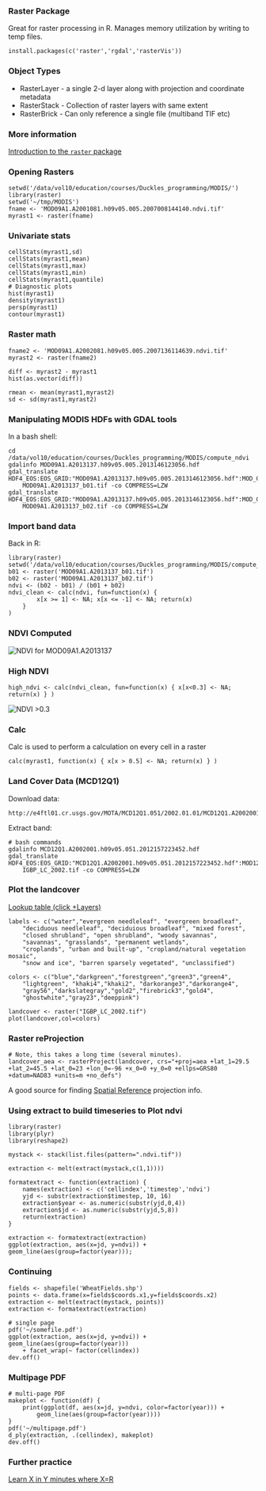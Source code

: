 




### Raster Package

Great for raster processing in R.  Manages memory utilization by writing to temp files.

    install.packages(c('raster','rgdal','rasterVis'))

### Object Types

* RasterLayer - a single 2-d layer along with projection and coordinate metadata
* RasterStack - Collection of raster layers with same extent
* RasterBrick - Can only reference a single file (multiband TIF etc)

### More information

[Introduction to the `raster` package](http://cran.r-project.org/web/packages/raster/vignettes/Raster.pdf)

### Opening Rasters

    setwd('/data/vol10/education/courses/Duckles_programming/MODIS/')
    library(raster)
    setwd('~/tmp/MODIS')
    fname <- 'MOD09A1.A2001081.h09v05.005.2007008144140.ndvi.tif'
    myrast1 <- raster(fname)

### Univariate stats

    cellStats(myrast1,sd)
    cellStats(myrast1,mean)
    cellStats(myrast1,max)
    cellStats(myrast1,min)
    cellStats(myrast1,quantile)
    # Diagnostic plots
    hist(myrast1)
    density(myrast1)
    persp(myrast1)
    contour(myrast1)


### Raster math

    fname2 <- 'MOD09A1.A2002081.h09v05.005.2007136114639.ndvi.tif'
    myrast2 <- raster(fname2)

    diff <- myrast2 - myrast1
    hist(as.vector(diff))

    rmean <- mean(myrast1,myrast2)
    sd <- sd(myrast1,myrast2)


### Manipulating MODIS HDFs with GDAL tools

In a bash shell:
    
    cd /data/vol10/education/courses/Duckles_programming/MODIS/compute_ndvi
    gdalinfo MOD09A1.A2013137.h09v05.005.2013146123056.hdf
    gdal_translate HDF4_EOS:EOS_GRID:"MOD09A1.A2013137.h09v05.005.2013146123056.hdf":MOD_Grid_500m_Surface_Reflectance:sur_refl_b01\
        MOD09A1.A2013137_b01.tif -co COMPRESS=LZW
    gdal_translate HDF4_EOS:EOS_GRID:"MOD09A1.A2013137.h09v05.005.2013146123056.hdf":MOD_Grid_500m_Surface_Reflectance:sur_refl_b02\
        MOD09A1.A2013137_b02.tif -co COMPRESS=LZW

### Import band data

Back in R:
    
    library(raster)
    setwd('/data/vol10/education/courses/Duckles_programming/MODIS/compute_ndvi')
    b01 <- raster('MOD09A1.A2013137_b01.tif')
    b02 <- raster('MOD09A1.A2013137_b02.tif')
    ndvi <- (b02 - b01) / (b01 + b02)
    ndvi_clean <- calc(ndvi, fun=function(x) { 
            x[x >= 1] <- NA; x[x <= -1] <- NA; return(x)
        }
    )

### NDVI Computed 

![NDVI for MOD09A1.A2013137](./images/ndvi_computed.png)

### High NDVI

    high_ndvi <- calc(ndvi_clean, fun=function(x) { x[x<0.3] <- NA; return(x) } )

![NDVI >0.3](./images/ndvi_gt03.png)

### Calc

Calc is used to perform a calculation on every cell in a raster

    calc(myrast1, function(x) { x[x > 0.5] <- NA; return(x) } )




### Land Cover Data (MCD12Q1)

Download data:

    http://e4ftl01.cr.usgs.gov/MOTA/MCD12Q1.051/2002.01.01/MCD12Q1.A2002001.h09v05.051.2012157223452.hdf

Extract band:
    
    # bash commands 
    gdalinfo MCD12Q1.A2002001.h09v05.051.2012157223452.hdf
    gdal_translate HDF4_EOS:EOS_GRID:"MCD12Q1.A2002001.h09v05.051.2012157223452.hdf":MOD12Q1:Land_Cover_Type_1\
        IGBP_LC_2002.tif -co COMPRESS=LZW



### Plot the landcover

[Lookup table (click +Layers)](https://lpdaac.usgs.gov/products/modis_products_table/mcd12q1)

    labels <- c("water","evergreen needleleaf", "evergreen broadleaf", 
        "deciduous needleleaf", "deciduious broadleaf", "mixed forest",
        "closed shrubland", "open shrubland", "woody savannas",
        "savannas", "grasslands", "permanent wetlands",
        "croplands", "urban and built-up", "cropland/natural vegetation mosaic",
        "snow and ice", "barren sparsely vegetated", "unclassified")

    colors <- c("blue","darkgreen","forestgreen","green3","green4",
        "lightgreen", "khaki4","khaki2", "darkorange3","darkorange4",
        "gray56","darkslategray","gold2","firebrick3","gold4",
        "ghostwhite","gray23","deeppink")
    
    landcover <- raster("IGBP_LC_2002.tif")
    plot(landcover,col=colors)


### Raster reProjection

    # Note, this takes a long time (several minutes).
    landcover_aea <- rasterProject(landcover, crs="+proj=aea +lat_1=29.5 +lat_2=45.5 +lat_0=23 +lon_0=-96 +x_0=0 +y_0=0 +ellps=GRS80 +datum=NAD83 +units=m +no_defs")

A good source for finding [Spatial Reference](spatialreference.org) projection info.


### Using extract to build timeseries to Plot ndvi
    library(raster)
    library(plyr)
    library(reshape2)

    mystack <- stack(list.files(pattern=".ndvi.tif"))
    
    extraction <- melt(extract(mystack,c(1,1))))

    formatextract <- function(extraction) { 
        names(extraction) <- c('cellindex','timestep','ndvi')
        yjd <- substr(extraction$timestep, 10, 16)
        extraction$year <- as.numeric(substr(yjd,0,4))
        extraction$jd <- as.numeric(substr(yjd,5,8))
        return(extraction)
    }

    extraction <- formatextract(extraction)
    ggplot(extraction, aes(x=jd, y=ndvi)) + geom_line(aes(group=factor(year)));


### Continuing

    fields <- shapefile('WheatFields.shp')
    points <- data.frame(x=fields$coords.x1,y=fields$coords.x2)
    extraction <- melt(extract(mystack, points))
    extraction <- formatextract(extraction)

    # single page
    pdf('~/somefile.pdf')
    ggplot(extraction, aes(x=jd, y=ndvi)) + geom_line(aes(group=factor(year))) 
        + facet_wrap(~ factor(cellindex))
    dev.off()

### Multipage PDF

    # multi-page PDF
    makeplot <- function(df) { 
        print(ggplot(df, aes(x=jd, y=ndvi, color=factor(year))) +
            geom_line(aes(group=factor(year))))
    }
    pdf('~/multipage.pdf')
    d_ply(extraction, .(cellindex), makeplot)
    dev.off()


### Further practice 
[Learn X in Y minutes where X=R](http://learnxinyminutes.com/docs/r) 








